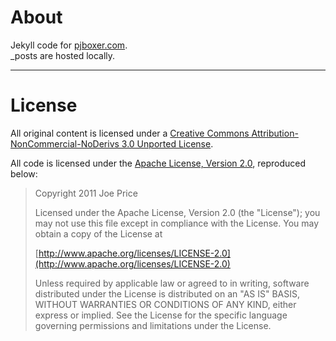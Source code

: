 # About

Jekyll code for [pjboxer.com](http://www.pjboxer.com/).  
_posts are hosted locally.

---

# License

All original content is licensed under a [Creative Commons Attribution-NonCommercial-NoDerivs 3.0 Unported License](http://creativecommons.org/licenses/by-nc-nd/3.0/).

All code is licensed under the [Apache License, Version 2.0](http://www.apache.org/licenses/LICENSE-2.0), reproduced below:

> Copyright 2011 Joe Price
> 
> Licensed under the Apache License, Version 2.0 (the "License");
> you may not use this file except in compliance with the License.
> You may obtain a copy of the License at
>
> [http://www.apache.org/licenses/LICENSE-2.0](http://www.apache.org/licenses/LICENSE-2.0)
>
> Unless required by applicable law or agreed to in writing, software
> distributed under the License is distributed on an "AS IS" BASIS,
> WITHOUT WARRANTIES OR CONDITIONS OF ANY KIND, either express or implied.
> See the License for the specific language governing permissions and
> limitations under the License.
